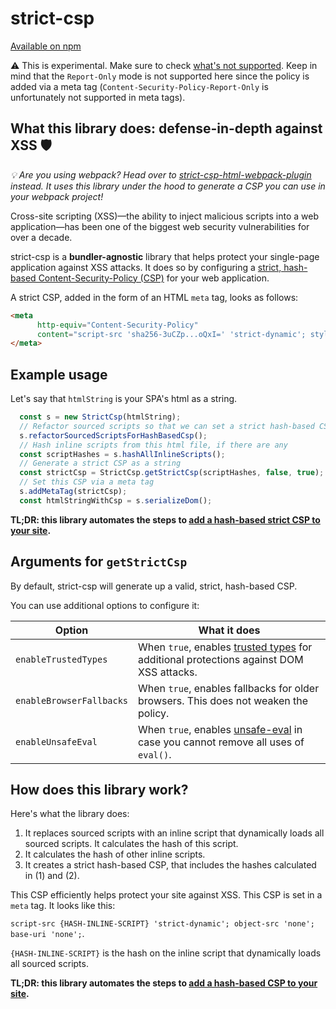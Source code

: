 # strict-csp

[Available on npm](https://www.npmjs.com/package/strict-csp)

⚠️ This is experimental. Make sure to check [what's not supported](https://github.com/google/strict-csp/issues?q=is%3Aissue+is%3Aopen+label%3Afeature). Keep in mind that the `Report-Only` mode is not supported here since the policy is added via a meta tag (`Content-Security-Policy-Report-Only` is unfortunately not supported in meta tags).

## What this library does: defense-in-depth against XSS 🛡

*💡 Are you using webpack? Head over to [strict-csp-html-webpack-plugin](https://github.com/google/strict-csp/tree/main/strict-csp-html-webpack-plugin) instead. It uses this library under the hood to generate a CSP you can use in your webpack project!*

Cross-site scripting (XSS)—the ability to inject malicious scripts into a web application—has been one of the biggest web security vulnerabilities for over a decade.

strict-csp is a **bundler-agnostic** library that helps protect your single-page application against XSS attacks. It does so by configuring a [strict, hash-based Content-Security-Policy (CSP)](https://web.dev/strict-csp) for your web application. 

A strict CSP, added in the form of an HTML `meta` tag, looks as follows:

```html
<meta 
      http-equiv="Content-Security-Policy" 
      content="script-src 'sha256-3uCZp...oQxI=' 'strict-dynamic'; style-src 'self' 'unsafe-inline'">
</meta>
```

## Example usage

Let's say that `htmlString` is your SPA's html as a string.

```javascript
  const s = new StrictCsp(htmlString);
  // Refactor sourced scripts so that we can set a strict hash-based CSP
  s.refactorSourcedScriptsForHashBasedCsp();
  // Hash inline scripts from this html file, if there are any
  const scriptHashes = s.hashAllInlineScripts();
  // Generate a strict CSP as a string
  const strictCsp = StrictCsp.getStrictCsp(scriptHashes, false, true);
  // Set this CSP via a meta tag
  s.addMetaTag(strictCsp);
  const htmlStringWithCsp = s.serializeDom();
```

**TL;DR: this library automates the steps to [add a hash-based strict CSP to your site](https://web.dev/strict-csp/#adopting-a-strict-csp).**

## Arguments for `getStrictCsp`

By default, strict-csp will generate up a valid, strict, hash-based CSP.

You can use additional options to configure it:

| Option               | What it does                                                                                                            |
| -------------------- |  ----------------------------------------------------------------------------------------------------------------------- |
| `enableTrustedTypes` | When `true`, enables [trusted types](https://web.dev/trusted-types) for additional protections against DOM XSS attacks. |
| `enableBrowserFallbacks` | When `true`, enables fallbacks for older browsers. This does not weaken the policy. |
| `enableUnsafeEval`   | When `true`, enables [unsafe-eval](https://web.dev/strict-csp/) in case you cannot remove all uses of `eval()`.         |

## How does this library work?

Here's what the library does:
1. It replaces sourced scripts with an inline script that dynamically loads all sourced scripts. It calculates the hash of this script.
2. It calculates the hash of other inline scripts.
3. It creates a strict hash-based CSP, that includes the hashes calculated in (1) and (2). 

This CSP efficiently helps protect your site against XSS. This CSP is set in a `meta` tag. It looks like this: 

`script-src {HASH-INLINE-SCRIPT} 'strict-dynamic'; object-src 'none'; base-uri 'none';`. 

`{HASH-INLINE-SCRIPT}` is the hash on the inline script that dynamically loads all sourced scripts.

**TL;DR: this library automates the steps to [add a hash-based CSP to your site](https://web.dev/strict-csp/#:~:text=Option%20B%3A%20Hash-based%20CSP%20Response%20Header).**
